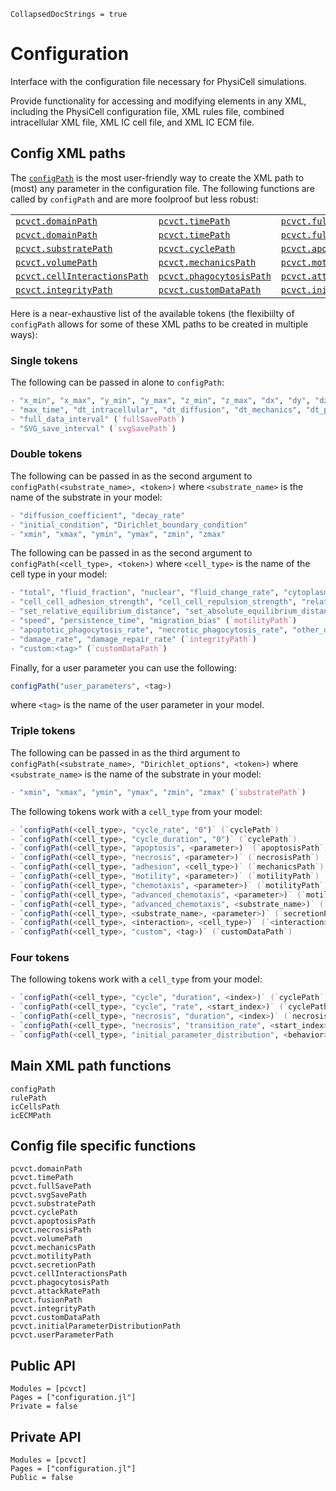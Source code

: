 ```@meta
CollapsedDocStrings = true
```

# Configuration

Interface with the configuration file necessary for PhysiCell simulations.

Provide functionality for accessing and modifying elements in any XML, including the PhysiCell configuration file, XML rules file, combined intracellular XML file, XML IC cell file, and XML IC ECM file.

## Config XML paths
The [`configPath`](@ref) is the most user-friendly way to create the XML path to (most) any parameter in the configuration file.
The following functions are called by `configPath` and are more foolproof but less robust:

|                                      |                                  |                                                  |                                   |
|--------------------------------------|----------------------------------|--------------------------------------------------|-----------------------------------|
| [`pcvct.domainPath`](@ref)           | [`pcvct.timePath`](@ref)         | [`pcvct.fullSavePath`](@ref)                     | [`pcvct.svgSavePath`](@ref)       |
| [`pcvct.domainPath`](@ref)           | [`pcvct.timePath`](@ref)         | [`pcvct.fullSavePath`](@ref)                     | [`pcvct.svgSavePath`](@ref)       |
| [`pcvct.substratePath`](@ref)        | [`pcvct.cyclePath`](@ref)        | [`pcvct.apoptosisPath`](@ref)                    | [`pcvct.necrosisPath`](@ref)      |
| [`pcvct.volumePath`](@ref)           | [`pcvct.mechanicsPath`](@ref)    | [`pcvct.motilityPath`](@ref)                     | [`pcvct.secretionPath`](@ref)     |
| [`pcvct.cellInteractionsPath`](@ref) | [`pcvct.phagocytosisPath`](@ref) | [`pcvct.attackRatePath`](@ref)                   | [`pcvct.fusionPath`](@ref)        |
| [`pcvct.integrityPath`](@ref)        | [`pcvct.customDataPath`](@ref)   | [`pcvct.initialParameterDistributionPath`](@ref) | [`pcvct.userParameterPath`](@ref) |

Here is a near-exhaustive list of the available tokens (the flexibiilty of `configPath` allows for some of these XML paths to be created in multiple ways):

### Single tokens
The following can be passed in alone to `configPath`:
```julia
- "x_min", "x_max", "y_min", "y_max", "z_min", "z_max", "dx", "dy", "dz", "use_2D" (`domainPath`)
- "max_time", "dt_intracellular", "dt_diffusion", "dt_mechanics", "dt_phenotype" (`timePath`)
- "full_data_interval" (`fullSavePath`)
- "SVG_save_interval" (`svgSavePath`)
```

### Double tokens
The following can be passed in as the second argument to `configPath(<substrate_name>, <token>)` where `<substrate_name>` is the name of the substrate in your model:
```julia
- "diffusion_coefficient", "decay_rate"
- "initial_condition", "Dirichlet_boundary_condition"
- "xmin", "xmax", "ymin", "ymax", "zmin", "zmax"
```

The following can be passed in as the second argument to `configPath(<cell_type>, <token>)` where `<cell_type>` is the name of the cell type in your model:
```julia
- "total", "fluid_fraction", "nuclear", "fluid_change_rate", "cytoplasmic_biomass_change_rate", "nuclear_biomass_change_rate", "calcified_fraction", "calcification_rate", "relative_rupture_volume" (`volumePath`)
- "cell_cell_adhesion_strength", "cell_cell_repulsion_strength", "relative_maximum_adhesion_distance", "attachment_elastic_constant", "attachment_rate", "detachment_rate", "maximum_number_of_attachments" (`mechanicsPath`)
- "set_relative_equilibrium_distance", "set_absolute_equilibrium_distance" (`mechanicsPath`)
- "speed", "persistence_time", "migration_bias" (`motilityPath`)
- "apoptotic_phagocytosis_rate", "necrotic_phagocytosis_rate", "other_dead_phagocytosis_rate", "attack_damage_rate", "attack_duration" (`cellInteractionsPath`)
- "damage_rate", "damage_repair_rate" (`integrityPath`)
- "custom:<tag>" (`customDataPath`)
```

Finally, for a user parameter you can use the following:
```julia
configPath("user_parameters", <tag>)
```
where `<tag>` is the name of the user parameter in your model.

### Triple tokens
The following can be passed in as the third argument to `configPath(<substrate_name>, "Dirichlet_options", <token>)` where `<substrate_name>` is the name of the substrate in your model:
```julia
- "xmin", "xmax", "ymin", "ymax", "zmin", "zmax" (`substratePath`)
```

The following tokens work with a `cell_type` from your model:
```julia
- `configPath(<cell_type>, "cycle_rate", "0")` (`cyclePath`)
- `configPath(<cell_type>, "cycle_duration", "0")` (`cyclePath`)
- `configPath(<cell_type>, "apoptosis", <parameter>)` (`apoptosisPath`)
- `configPath(<cell_type>, "necrosis", <parameter>)` (`necrosisPath`)
- `configPath(<cell_type>, "adhesion", <cell_type>)` (`mechanicsPath`)
- `configPath(<cell_type>, "motility", <parameter>)` (`motilityPath`)
- `configPath(<cell_type>, "chemotaxis", <parameter>)` (`motilityPath`)
- `configPath(<cell_type>, "advanced_chemotaxis", <parameter>)` (`motilityPath`)
- `configPath(<cell_type>, "advanced_chemotaxis", <substrate_name>)` (`motilityPath`)
- `configPath(<cell_type>, <substrate_name>, <parameter>)` (`secretionPath`)
- `configPath(<cell_type>, <interaction>, <cell_type>)` (`<interaction>` is one of "phagocytosis", "fusion", "transformation", "attack_rate") (`cellInteractionsPath`)
- `configPath(<cell_type>, "custom", <tag>)` (`customDataPath`)
```

### Four tokens
The following tokens work with a `cell_type` from your model:
```julia
- `configPath(<cell_type>, "cycle", "duration", <index>)` (`cyclePath`)
- `configPath(<cell_type>, "cycle", "rate", <start_index>)` (`cyclePath`)
- `configPath(<cell_type>, "necrosis", "duration", <index>)` (`necrosisPath`)
- `configPath(<cell_type>, "necrosis", "transition_rate", <start_index>)` (`necrosisPath`)
- `configPath(<cell_type>, "initial_parameter_distribution", <behavior>, <parameter>)` (`initialParameterDistributionPath`)
```

## Main XML path functions
```@docs; canonical=false
configPath
rulePath
icCellsPath
icECMPath
```

## Config file specific functions
```@docs; canonical=false
pcvct.domainPath
pcvct.timePath
pcvct.fullSavePath
pcvct.svgSavePath
pcvct.substratePath
pcvct.cyclePath
pcvct.apoptosisPath
pcvct.necrosisPath
pcvct.volumePath
pcvct.mechanicsPath
pcvct.motilityPath
pcvct.secretionPath
pcvct.cellInteractionsPath
pcvct.phagocytosisPath
pcvct.attackRatePath
pcvct.fusionPath
pcvct.integrityPath
pcvct.customDataPath
pcvct.initialParameterDistributionPath
pcvct.userParameterPath
```

## Public API
```@autodocs
Modules = [pcvct]
Pages = ["configuration.jl"]
Private = false
```

## Private API
```@autodocs
Modules = [pcvct]
Pages = ["configuration.jl"]
Public = false
```